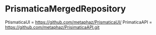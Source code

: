 # PrismaticaMergedRepository

PtismaticaUI = https://github.com/metaphaz/PrismaticaUI/
PrimaticaAPI = https://github.com/metaphaz/PrisimaticaAPI.git
